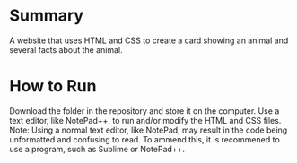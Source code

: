 # Summary
A website that uses HTML and CSS to create a card showing an animal and several facts about the animal.

# How to Run
Download the folder in the repository and store it on the computer. Use a text editor, like NotePad++, to run and/or modify the HTML and CSS files.
Note: Using a normal text editor, like NotePad, may result in the code being unformatted and confusing to read. To ammend this, it is recommened to use a program, such as Sublime or NotePad++.
